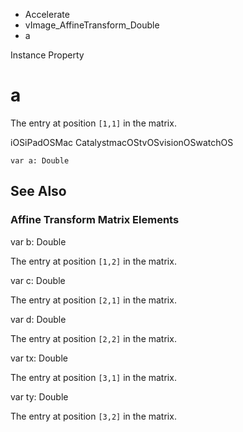 

- Accelerate
- vImage_AffineTransform_Double
-  a 

Instance Property

# a

The entry at position `[1,1]` in the matrix.

iOSiPadOSMac CatalystmacOStvOSvisionOSwatchOS

``` source
var a: Double
```

## See Also

### Affine Transform Matrix Elements

var b: Double

The entry at position `[1,2]` in the matrix.

var c: Double

The entry at position `[2,1]` in the matrix.

var d: Double

The entry at position `[2,2]` in the matrix.

var tx: Double

The entry at position `[3,1]` in the matrix.

var ty: Double

The entry at position `[3,2]` in the matrix.

